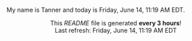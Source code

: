 My name is Tanner and today is Friday, June 14, 11:19 AM EDT.

<p align="center">This <i>README</i> file is generated <b>every 3 hours</b>!</br>Last refresh: Friday, June 14, 11:19 AM EDT<br /></p>
